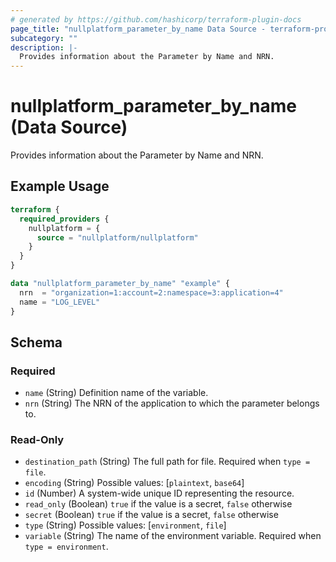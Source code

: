 ```yaml
---
# generated by https://github.com/hashicorp/terraform-plugin-docs
page_title: "nullplatform_parameter_by_name Data Source - terraform-provider-nullplatform"
subcategory: ""
description: |-
  Provides information about the Parameter by Name and NRN.
---
```


# nullplatform_parameter_by_name (Data Source)

Provides information about the Parameter by Name and NRN.

## Example Usage

```terraform
terraform {
  required_providers {
    nullplatform = {
      source = "nullplatform/nullplatform"
    }
  }
}

data "nullplatform_parameter_by_name" "example" {
  nrn  = "organization=1:account=2:namespace=3:application=4"
  name = "LOG_LEVEL"
}
```

<!-- schema generated by tfplugindocs -->
## Schema

### Required

- `name` (String) Definition name of the variable.
- `nrn` (String) The NRN of the application to which the parameter belongs to.

### Read-Only

- `destination_path` (String) The full path for file. Required when `type = file`.
- `encoding` (String) Possible values: [`plaintext`, `base64`]
- `id` (Number) A system-wide unique ID representing the resource.
- `read_only` (Boolean) `true` if the value is a secret, `false` otherwise
- `secret` (Boolean) `true` if the value is a secret, `false` otherwise
- `type` (String) Possible values: [`environment`, `file`]
- `variable` (String) The name of the environment variable. Required when `type = environment`.

